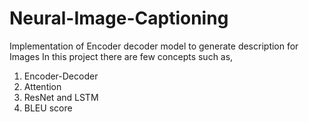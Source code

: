# Neural-Image-Captioning
Implementation of Encoder decoder model to generate description for Images
In this project there are few concepts such as,
1. Encoder-Decoder
2. Attention
3. ResNet and LSTM
4. BLEU score
